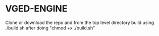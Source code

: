 # VGED-ENGINE

Clone or download the repo and from the top level directory build using 
./build.sh
after doing 
"chmod +x ./build.sh"
